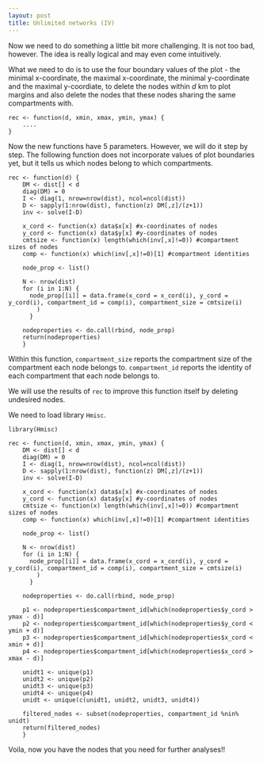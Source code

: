 ```yaml
---
layout: post
title: Unlimited networks (IV)
---
```


Now we need to do something a little bit more challenging. It is not too bad, however. The idea is really logical and may even come intuitively.

What we need to do is to use the four boundary values of the plot - the minimal x-coordinate, the maximal x-coordinate, the minimal y-coordinate and the maximal y-coordiate, to delete the nodes within _d_ km to plot margins and also delete the nodes that these nodes sharing the same compartments with.


    rec <- function(d, xmin, xmax, ymin, ymax) {
        ....
    }

Now the new functions have 5 parameters. However, we will do it step by step. The following function does not incorporate values of plot boundaries yet, but it tells us which nodes belong to which compartments.

    rec <- function(d) {
        DM <- dist[] < d
        diag(DM) = 0
        I <- diag(1, nrow=nrow(dist), ncol=ncol(dist))
        D <- sapply(1:nrow(dist), function(z) DM[,z]/(z+1)) 
        inv <- solve(I-D)
        
        x_cord <- function(x) data$x[x] #x-coordinates of nodes
        y_cord <- function(x) data$y[x] #y-coordinates of nodes
        cmtsize <- function(x) length(which(inv[,x]!=0)) #compartment sizes of nodes
        comp <- function(x) which(inv[,x]!=0)[1] #compartment identities
        
        node_prop <- list()
  
        N <- nrow(dist)
        for (i in 1:N) {
          node_prop[[i]] = data.frame(x_cord = x_cord(i), y_cord = y_cord(i), compartment_id = comp(i), compartment_size = cmtsize(i)
            )
          }
  
        nodeproperties <- do.call(rbind, node_prop)
        return(nodeproperties)
        }


Within this function, `compartment_size` reports the compartment size of the compartment each node belongs to. `compartment_id` reports the identity of each compartment that each node belongs to.

We will use the results of `rec` to improve this function itself by deleting undesired nodes.

We need to load library `Hmisc`.

    library(Hmisc)

    rec <- function(d, xmin, xmax, ymin, ymax) {
        DM <- dist[] < d
        diag(DM) = 0
        I <- diag(1, nrow=nrow(dist), ncol=ncol(dist))
        D <- sapply(1:nrow(dist), function(z) DM[,z]/(z+1)) 
        inv <- solve(I-D)
        
        x_cord <- function(x) data$x[x] #x-coordinates of nodes
        y_cord <- function(x) data$y[x] #y-coordinates of nodes
        cmtsize <- function(x) length(which(inv[,x]!=0)) #compartment sizes of nodes
        comp <- function(x) which(inv[,x]!=0)[1] #compartment identities
        
        node_prop <- list()
  
        N <- nrow(dist)
        for (i in 1:N) {
          node_prop[[i]] = data.frame(x_cord = x_cord(i), y_cord = y_cord(i), compartment_id = comp(i), compartment_size = cmtsize(i)
            )
          }
  
        nodeproperties <- do.call(rbind, node_prop)
        
        p1 <- nodeproperties$compartment_id[which(nodeproperties$y_cord > ymax - d)]
        p2 <- nodeproperties$compartment_id[which(nodeproperties$y_cord < ymin + d)]
        p3 <- nodeproperties$compartment_id[which(nodeproperties$x_cord < xmin + d)]
        p4 <- nodeproperties$compartment_id[which(nodeproperties$x_cord > xmax - d)]

        unidt1 <- unique(p1)
        unidt2 <- unique(p2)
        unidt3 <- unique(p3)
        unidt4 <- unique(p4)
        unidt <- unique(c(unidt1, unidt2, unidt3, unidt4))

        filtered_nodes <- subset(nodeproperties, compartment_id %nin% unidt)
        return(filtered_nodes)
        }


Voila, now you have the nodes that you need for further analyses!!


    



